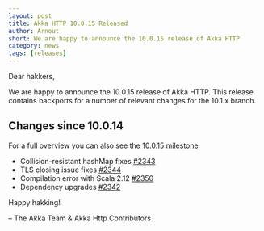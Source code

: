 ```yaml
---
layout: post
title: Akka HTTP 10.0.15 Released
author: Arnout
short: We are happy to announce the 10.0.15 release of Akka HTTP
category: news
tags: [releases]
---
```


Dear hakkers,

We are happy to announce the 10.0.15 release of Akka HTTP. This release contains backports for a number of relevant changes for the 10.1.x branch.

## Changes since 10.0.14

For a full overview you can also see the [10.0.15 milestone](https://github.com/akka/akka-http/milestone/45?closed=1)

 * Collision-resistant hashMap fixes [#2343](https://github.com/akka/akka-http/pull/2343)
 * TLS closing issue fixes [#2344](https://github.com/akka/akka-http/pull/2344)
 * Compilation error with Scala 2.12 [#2350](https://github.com/akka/akka-http/pull/2350)
 * Dependency upgrades [#2342](https://github.com/akka/akka-http/pull/2342)


Happy hakking!

– The Akka Team & Akka Http Contributors
